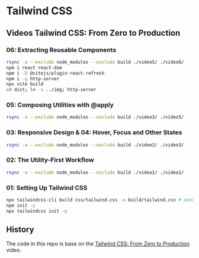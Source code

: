 # Tailwind CSS

## Videos Tailwind CSS: From Zero to Production

### 06: Extracting Reusable Components

```bash
rsync -a --exclude node_modules --exclude build ./video5/ ./video6/
npm i react react-dom
npm i -D @vitejs/plugin-react-refresh
npm i -g http-server
npx vite build
cd dist; ln -s ../img; http-server
```

### 05: Composing Utilities with @apply

```bash
rsync -a --exclude node_modules --exclude build ./video3/ ./video5/
```

### 03: Responsive Design & 04: Hover, Focus and Other States

```bash
rsync -a --exclude node_modules --exclude build ./video2/ ./video3/
```

### 02: The Utility-First Workflow 

```bash
rsync -a --exclude node_modules --exclude build ./video1/ ./video2/
```

### 01: Setting Up Tailwind CSS

```bash
npx tailwindcss-cli build css/tailwind.css -o build/tailwind.css # manual build
npm init -y
npx tailwindcss init -p
```

## History

The code in this repo is base on the
[Tailwind CSS: From Zero to Production](https://youtu.be/qYgogv4R8zg)
video.